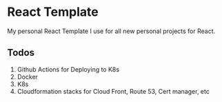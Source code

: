 # React Template

My personal React Template I use for all new personal projects for React.

## Todos

1. Github Actions for Deploying to K8s
2. Docker
3. K8s
4. Cloudformation stacks for Cloud Front, Route 53, Cert manager, etc
